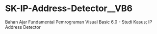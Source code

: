 # SK-IP-Address-Detector__VB6
Bahan Ajar Fundamental Pemrograman Visual Basic 6.0 - Studi Kasus; IP Address Detector
